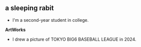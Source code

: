 ## a sleeping rabit

-  I'm a second-year student in college.

**ArtWorks**
-  I drew a picture of TOKYO BIG6 BASEBALL LEAGUE in 2024.
